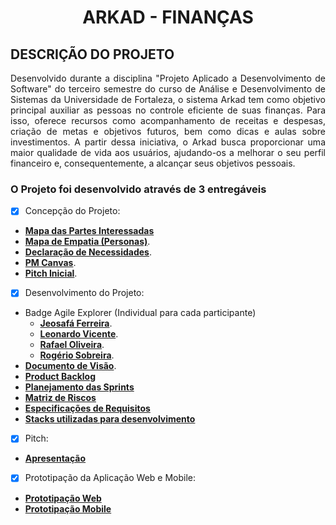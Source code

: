 <h1 align="center"> ARKAD - FINANÇAS </h1>

## DESCRIÇÃO DO PROJETO

<p align="justify">
 Desenvolvido durante a disciplina "Projeto Aplicado a Desenvolvimento de Software" do terceiro semestre do curso de Análise e Desenvolvimento de Sistemas da Universidade de Fortaleza, o sistema Arkad tem como objetivo principal auxiliar as pessoas no controle eficiente de suas finanças. Para isso, oferece recursos como acompanhamento de receitas e despesas, criação de metas e objetivos futuros, bem como dicas e aulas sobre investimentos. A partir dessa iniciativa, o Arkad busca proporcionar uma maior qualidade de vida aos usuários, ajudando-os a melhorar o seu perfil financeiro e, consequentemente, a alcançar seus objetivos pessoais.
 </p>

### O Projeto foi desenvolvido através de 3 entregáveis

- [x] Concepção do Projeto:
- [**Mapa das Partes Interessadas**](https://docs.google.com/document/d/1yZN9z0CAWfIGxo1EZhPLgXNFlgm4jXHx/edit?usp=share_link&ouid=109875806438110624967&rtpof=true&sd=true)
- [**Mapa de Empatia (Personas)**](https://drive.google.com/drive/folders/1zdpvCsRw2NKQr0Sw0Cd8srMQXbOyHhy5?usp=share_link).
- [**Declaração de Necessidades**](https://docs.google.com/document/d/1yZN9z0CAWfIGxo1EZhPLgXNFlgm4jXHx/edit?usp=share_link&ouid=109875806438110624967&rtpof=true&sd=true).
- [**PM Canvas**](https://docs.google.com/spreadsheets/d/1EoBdfz2naj_-vFGkVmKFQPjGIFZ_Vz8N/edit?usp=share_link&ouid=109875806438110624967&rtpof=true&sd=true).
- [**Pitch Inicial**](https://docs.google.com/spreadsheets/d/1EoBdfz2naj_-vFGkVmKFQPjGIFZ_Vz8N/edit?usp=share_link&ouid=109875806438110624967&rtpof=true&sd=true).
- [x] Desenvolvimento do Projeto:
- Badge Agile Explorer (Individual para cada participante)
  - [**Jeosafá Ferreira**]().
  - [**Leonardo Vicente**](https://drive.google.com/file/d/145dhdpNePn6RLJ7EGqs35aTfB0bnLhw9/view?usp=share_link).
  - [**Rafael Oliveira**](https://drive.google.com/file/d/1s-W6CSojuVh1bklXzuL3a83_sIM4N8fH/view?usp=share_link).
  - [**Rogério Sobreira**](https://drive.google.com/file/d/1LwHQ40PxWXbnTtDrRGNFSqKRuGyEvyrQ/view?usp=share_link).
- [**Documento de Visão**](https://drive.google.com/drive/folders/1zRooDbK7E4k31Oz4uGMdCBA55HOy8EI3?usp=share_link).
- [**Product Backlog**](https://drive.google.com/file/d/1wrnNwo_-2Q0YcwjEHH7NAaYt8-S3F9-k/view?usp=share_link)
- [**Planejamento das Sprints**](https://drive.google.com/file/d/1BLsFeRD41eXZTB9RB0fpc6blfTryH6M-/view?usp=share_link)
- [**Matriz de Riscos**]()
- [**Especificações de Requisitos**]()
- [**Stacks utilizadas para desenvolvimento**]()

- [x] Pitch:
- [**Apresentação**](https://docs.google.com/presentation/d/1H67ssgvCF2BqLltxLiNYCx2PgV08qWOl/edit?usp=sharing&ouid=109875806438110624967&rtpof=true&sd=true)

- [x] Prototipação da Aplicação Web e Mobile:
- [**Prototipação Web**](https://www.figma.com/file/VjHOZ7EvvsFhcXpIn9dVw0/Arkad---Web?type=design&t=PU5vdfrqNiygMrTN-1)
- [**Prototipação Mobile**](https://www.figma.com/file/IaYGKN4DyNuCIbORymGfMm/Arkad---Mobile?type=design&node-id=0%3A1&t=PU5vdfrqNiygMrTN-1)
